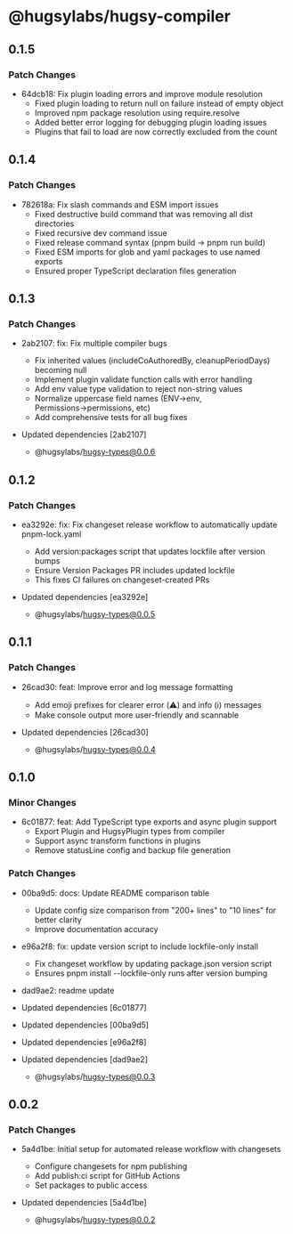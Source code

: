 # @hugsylabs/hugsy-compiler

## 0.1.5

### Patch Changes

- 64dcb18: Fix plugin loading errors and improve module resolution
  - Fixed plugin loading to return null on failure instead of empty object
  - Improved npm package resolution using require.resolve
  - Added better error logging for debugging plugin loading issues
  - Plugins that fail to load are now correctly excluded from the count

## 0.1.4

### Patch Changes

- 782618a: Fix slash commands and ESM import issues
  - Fixed destructive build command that was removing all dist directories
  - Fixed recursive dev command issue
  - Fixed release command syntax (pnpm build → pnpm run build)
  - Fixed ESM imports for glob and yaml packages to use named exports
  - Ensured proper TypeScript declaration files generation

## 0.1.3

### Patch Changes

- 2ab2107: fix: Fix multiple compiler bugs
  - Fix inherited values (includeCoAuthoredBy, cleanupPeriodDays) becoming null
  - Implement plugin validate function calls with error handling
  - Add env value type validation to reject non-string values
  - Normalize uppercase field names (ENV→env, Permissions→permissions, etc)
  - Add comprehensive tests for all bug fixes

- Updated dependencies [2ab2107]
  - @hugsylabs/hugsy-types@0.0.6

## 0.1.2

### Patch Changes

- ea3292e: fix: Fix changeset release workflow to automatically update pnpm-lock.yaml
  - Add version:packages script that updates lockfile after version bumps
  - Ensure Version Packages PR includes updated lockfile
  - This fixes CI failures on changeset-created PRs

- Updated dependencies [ea3292e]
  - @hugsylabs/hugsy-types@0.0.5

## 0.1.1

### Patch Changes

- 26cad30: feat: Improve error and log message formatting
  - Add emoji prefixes for clearer error (⚠️) and info (ℹ️) messages
  - Make console output more user-friendly and scannable

- Updated dependencies [26cad30]
  - @hugsylabs/hugsy-types@0.0.4

## 0.1.0

### Minor Changes

- 6c01877: feat: Add TypeScript type exports and async plugin support
  - Export Plugin and HugsyPlugin types from compiler
  - Support async transform functions in plugins
  - Remove statusLine config and backup file generation

### Patch Changes

- 00ba9d5: docs: Update README comparison table
  - Update config size comparison from "200+ lines" to "10 lines" for better clarity
  - Improve documentation accuracy

- e96a2f8: fix: update version script to include lockfile-only install
  - Fix changeset workflow by updating package.json version script
  - Ensures pnpm install --lockfile-only runs after version bumping

- dad9ae2: readme update
- Updated dependencies [6c01877]
- Updated dependencies [00ba9d5]
- Updated dependencies [e96a2f8]
- Updated dependencies [dad9ae2]
  - @hugsylabs/hugsy-types@0.0.3

## 0.0.2

### Patch Changes

- 5a4d1be: Initial setup for automated release workflow with changesets
  - Configure changesets for npm publishing
  - Add publish:ci script for GitHub Actions
  - Set packages to public access

- Updated dependencies [5a4d1be]
  - @hugsylabs/hugsy-types@0.0.2
